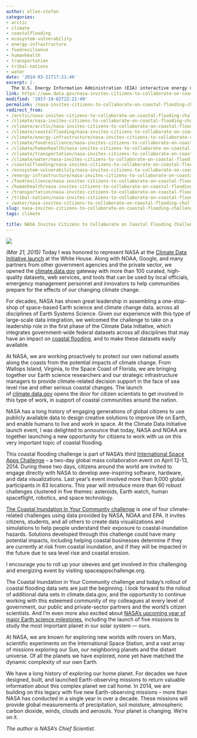 ```yaml
---
author: ellen-stofan
categories:
- arctic
- climate
- coastalflooding
- ecosystem-vulnerability
- energy-infrastructure
- foodresilience
- humanhealth
- transportation
- tribal-nations
- water
date: '2014-03-21T17:21:46'
excerpt: |-
  The U.S. Energy Information Administration (EIA) interactive energy disruption maps combine real-time data feeds from NOAA's National Hurricane Center with more than 20 map layers showing the nation's energy infrastructure and resources. This new tool, available around the clock on the EIA…
link: https://www.data.gov/nasa-invites-citizens-to-collaborate-on-coastal-flooding-challenge/
modified: '2017-10-02T22:21:49'
permalink: /nasa-invites-citizens-to-collaborate-on-coastal-flooding-challenge/
redirect_from:
- /arctic/nasa-invites-citizens-to-collaborate-on-coastal-flooding-challenge/
- /climate/nasa-invites-citizens-to-collaborate-on-coastal-flooding-challenge/
- /climate/arctic/nasa-invites-citizens-to-collaborate-on-coastal-flooding-challenge/
- /climate/coastalflooding/nasa-invites-citizens-to-collaborate-on-coastal-flooding-challenge/
- /climate/energy-infrastructure/nasa-invites-citizens-to-collaborate-on-coastal-flooding-challenge/
- /climate/foodresilience/nasa-invites-citizens-to-collaborate-on-coastal-flooding-challenge/
- /climate/humanhealth/nasa-invites-citizens-to-collaborate-on-coastal-flooding-challenge/
- /climate/transportation/nasa-invites-citizens-to-collaborate-on-coastal-flooding-challenge/
- /climate/water/nasa-invites-citizens-to-collaborate-on-coastal-flooding-challenge/
- /coastalflooding/nasa-invites-citizens-to-collaborate-on-coastal-flooding-challenge/
- /ecosystem-vulnerability/nasa-invites-citizens-to-collaborate-on-coastal-flooding-challenge/
- /energy-infrastructure/nasa-invites-citizens-to-collaborate-on-coastal-flooding-challenge/
- /foodresilience/nasa-invites-citizens-to-collaborate-on-coastal-flooding-challenge/
- /humanhealth/nasa-invites-citizens-to-collaborate-on-coastal-flooding-challenge/
- /transportation/nasa-invites-citizens-to-collaborate-on-coastal-flooding-challenge/
- /tribal-nations/nasa-invites-citizens-to-collaborate-on-coastal-flooding-challenge/
- /water/nasa-invites-citizens-to-collaborate-on-coastal-flooding-challenge/
slug: nasa-invites-citizens-to-collaborate-on-coastal-flooding-challenge
tags: climate

title: NASA Invites Citizens to Collaborate on Coastal Flooding Challenge
---
```


![](https://s3.amazonaws.com/bsp-ocsit-prod-east-appdata/datagov/wordpress/2014/03/Christchurch-flooding-300x200.jpg)

_(Mar 21, 2015)_ Today I was honored to represent NASA at the [Climate Data Initiative launch](https://obamawhitehouse.archives.gov/blog/2014/03/19/climate-data-initiative-launches-strong-public-and-private-sector-commitments) at the White House. Along with NOAA, Google, and many partners from other government agencies and the private sector, we opened the [climate.data.gov](/climate) gateway with more than 100 curated, high-quality datasets, web services, and tools that can be used by local officials, emergency management personnel and innovators to help communities prepare for the effects of our changing climate change.

For decades, NASA has shown great leadership in assembling a one-stop-shop of space-based Earth science and climate change data. across all disciplines of Earth Systems Science. Given our experience with this type of large-scale data integration, we welcomed the challenge to take on a leadership role in the first phase of the Climate Data Initiative, which integrates government-wide federal datasets across all disciplines that may have an impact on [coastal flooding](https://earthobservatory.nasa.gov/NaturalHazards/view.php?id=83299&eocn=home&eoci=nh), and to make these datasets easily available.

At NASA, we are working proactively to protect our own national assets along the coasts from the potential impacts of climate change. From Wallops Island, Virginia, to the Space Coast of Florida, we are bringing together our Earth science researchers and our strategic infrastructure managers to provide climate-related decision support in the face of sea level rise and other serious coastal changes. The launch of [climate.data.gov](/climate) opens the door for citizen scientists to get involved in this type of work, in support of coastal communities around the nation.

NASA has a long history of engaging generations of global citizens to use publicly available data to design creative solutions to improve life on Earth, and enable humans to live and work in space. At the Climate Data Initiative launch event, I was delighted to announce that today, NASA and NOAA are together launching a new opportunity for citizens to work with us on this very important topic of coastal flooding.

This coastal flooding challenge is part of NASA’s third [International Space Apps Challenge](https://2014.spaceappschallenge.org/) – a two-day global mass collaboration event on April 12-13, 2014. During these two days, citizens around the world are invited to engage directly with NASA to develop awe-inspiring software, hardware, and data visualizations. Last year’s event involved more than 9,000 global participants in 83 locations. This year will introduce more than 60 robust challenges clustered in five themes: asteroids, Earth watch, human spaceflight, robotics, and space technology.

[The Coastal Inundation In Your Community challenge](https://2014.spaceappschallenge.org/challenge/coastal-inundation/) is one of four climate-related challenges using data provided by NASA, NOAA and EPA. It invites citizens, students, and all others to create data visualizations and simulations to help people understand their exposure to coastal-inundation hazards. Solutions developed through this challenge could have many potential impacts, including helping coastal businesses determine if they are currently at risk from coastal inundation, and if they will be impacted in the future due to sea level rise and coastal erosion.

I encourage you to roll up your sleeves and get involved in this challenging and energizing event by visiting spaceappschallenge.org.

The Coastal Inundation in Your Community challenge and today’s rollout of coastal flooding data sets are just the beginning. I look forward to the rollout of additional data sets in climate.data.gov, and the opportunity to continue working with this esteemed community of my colleagues at every level of government, our public and private-sector partners and the world’s citizen scientists. And I’m even more also excited about [NASA’s upcoming year of major Earth science milestones](https://www.nasa.gov/earthrightnow/), including the launch of five missions to study the most important planet in our solar system — ours.

At NASA, we are known for exploring new worlds with rovers on Mars, scientific experiments on the International Space Station, and a vast array of missions exploring our Sun, our neighboring planets and the distant universe. Of all the planets we have explored, none yet have matched the dynamic complexity of our own Earth.

We have a long history of exploring our home planet. For decades we have designed, built, and launched Earth-observing missions to return valuable information about this complex planet we call home. In 2014, we are building on this legacy with five new Earth-observing missions – more than NASA has conducted in a single year in over a decade. These missions will provide global measurements of precipitation, soil moisture, atmospheric carbon dioxide, winds, clouds and aerosols. Your planet is changing. We’re on it.

_The author is NASA’s Chief Scientist._

